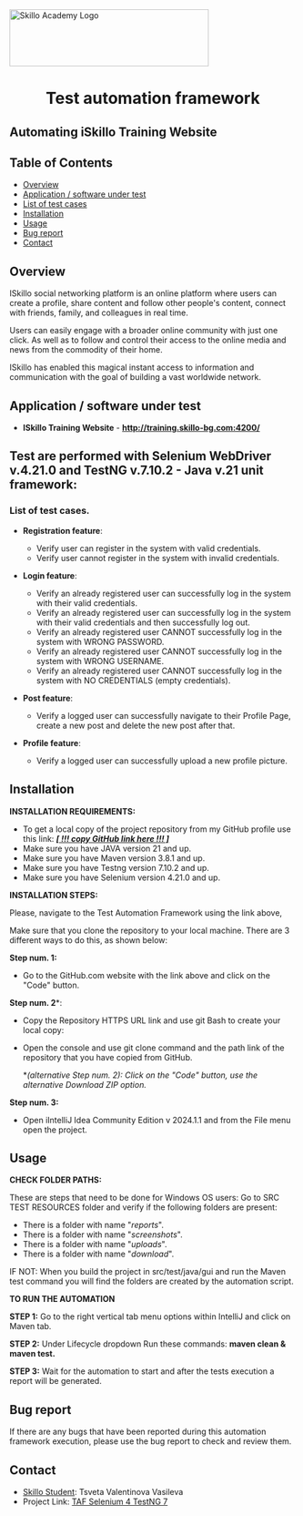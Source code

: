 <img align="center" src="skilloLogo.png" alt="Skillo Academy Logo" width="350" height="100"/>


<div align="center">

# Test automation framework
</div>

## Automating iSkillo Training Website

## Table of Contents
- [Overview](#overview)
- [Application / software under test](#application--software-under-test)
- [List of test cases](#list-of-test-cases)
- [Installation](#installation)
- [Usage](#usage)
- [Bug report](#bug-report)
- [Contact](#contact)

## Overview
ISkillo social networking platform is an online platform where users can create a profile, share content and follow other people's content,
connect with friends, family, and colleagues in real time. 

Users can easily engage with
a broader online community with just one click. As well as to follow and control their access to the online media and news from the commodity of their home.

ISkillo has enabled this magical instant access to information and communication with the goal of building a vast worldwide network.

## Application / software under test
- **ISkillo Training Website** - **http://training.skillo-bg.com:4200/**



## Test  are performed with Selenium WebDriver v.4.21.0 and TestNG v.7.10.2 - Java v.21 unit framework:

### List of test cases.
- **Registration feature**:
  - Verify user can register in the system with valid credentials.
  - Verify user cannot register in the system with invalid credentials.


- **Login feature**:
  - Verify an already registered user can successfully log in the system with their valid credentials.  
  - Verify an already registered user can successfully log in the system with their valid credentials and then successfully log out.
  - Verify an already registered user CANNOT successfully log in the system  with WRONG PASSWORD. 
  - Verify an already registered user CANNOT successfully log in the system  with WRONG USERNAME. 
  - Verify an already registered user CANNOT successfully log in the system  with NO CREDENTIALS (empty credentials).


- **Post feature**:
    - Verify a logged user can successfully navigate to their Profile Page, create a new post and delete the new post after that.

  
- **Profile feature**:
  - Verify a logged user can successfully upload a new profile picture.

## Installation

**INSTALLATION REQUIREMENTS:**

- To get a local copy of the project repository from my GitHub profile use this link: _**[[ !!! copy GitHub link here !!! ]]()**_
- Make sure you have JAVA version 21 and up.
- Make sure you have Maven version 3.8.1 and up.
- Make sure you have Testng version 7.10.2 and up.
- Make sure you have Selenium version 4.21.0 and up.


**INSTALLATION STEPS:**

Please, navigate to the Test Automation Framework using the link above,

Make sure that you clone the repository to your local machine. There are 3 different ways to do this, as shown below:
 
**Step num. 1:**
- Go to the GitHub.com website with the link above and click on the "Code" button.

**Step num. 2***:
- Copy the Repository HTTPS URL link and use git Bash to create your local copy: 
  
- Open the console and use git clone command and the path link of the repository that you have copied from GitHub.
  

  *_(alternative Step num. 2): Click on the "Code" button, use the alternative Download ZIP option._

**Step num. 3:**
- Open iIntelliJ Idea Community Edition v 2024.1.1 and from the File menu open the project.

## Usage

**CHECK FOLDER PATHS:**

These are steps that need to be done for Windows OS users:
Go to SRC TEST RESOURCES folder and verify if the following folders are present:
- There is a folder with name "_reports_".
- There is a folder with name "_screenshots_".
- There is a folder with name "_uploads_".
- There is a folder with name "_download_".

IF NOT:
When you build the project in src/test/java/gui and run the Maven test command you will find the folders are created by the automation script.

**TO RUN THE AUTOMATION**

**STEP 1:** Go to the right vertical tab menu options within IntelliJ and click on Maven tab.

**STEP 2:**
Under Lifecycle dropdown Run these commands:
**maven clean & maven test.**

**STEP 3:**
Wait for the automation to start and after the tests execution a report will be generated.


## Bug report
If there are any bugs that have been reported during this automation framework execution, please use the bug report to check and review them. 

## Contact

- [Skillo Student](mailto:tsveta.v.vasileva@gmail.com): Tsveta Valentinova Vasileva
- Project Link: [TAF Selenium 4 TestNG 7 ](https://github.com/)

